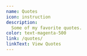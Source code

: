 ```yaml
---
name: Quotes
icon: instruction
description:
  Some of my favorite quotes.
color: text-magenta-500
link: /quotes/
linkText: View Quotes
---
```

